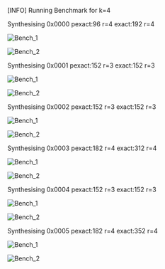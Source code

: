 [INFO] Running Benchmark for k=4

Synthesising 0x0000 pexact:96 r=4 exact:192 r=4

![Bench_1](benchmark_r.png)

![Bench_2](benchmark_s.png)

Synthesising 0x0001 pexact:152 r=3 exact:152 r=3

![Bench_1](benchmark_r.png)

![Bench_2](benchmark_s.png)

Synthesising 0x0002 pexact:152 r=3 exact:152 r=3

![Bench_1](benchmark_r.png)

![Bench_2](benchmark_s.png)

Synthesising 0x0003 pexact:182 r=4 exact:312 r=4

![Bench_1](benchmark_r.png)

![Bench_2](benchmark_s.png)

Synthesising 0x0004 pexact:152 r=3 exact:152 r=3

![Bench_1](benchmark_r.png)

![Bench_2](benchmark_s.png)

Synthesising 0x0005 pexact:182 r=4 exact:352 r=4

![Bench_1](benchmark_r.png)

![Bench_2](benchmark_s.png)

